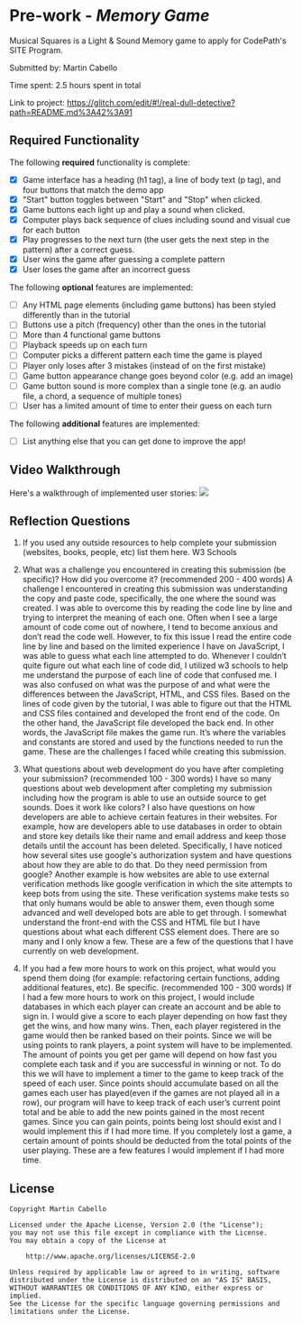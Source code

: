 # Pre-work - *Memory Game*

Musical Squares is a Light & Sound Memory game to apply for CodePath's SITE Program. 

Submitted by: Martin Cabello

Time spent: 2.5 hours spent in total

Link to project: https://glitch.com/edit/#!/real-dull-detective?path=README.md%3A42%3A91

## Required Functionality

The following **required** functionality is complete:

* [X] Game interface has a heading (h1 tag), a line of body text (p tag), and four buttons that match the demo app
* [X] "Start" button toggles between "Start" and "Stop" when clicked. 
* [X] Game buttons each light up and play a sound when clicked. 
* [X] Computer plays back sequence of clues including sound and visual cue for each button
* [X] Play progresses to the next turn (the user gets the next step in the pattern) after a correct guess. 
* [X] User wins the game after guessing a complete pattern
* [X] User loses the game after an incorrect guess

The following **optional** features are implemented:

* [ ] Any HTML page elements (including game buttons) has been styled differently than in the tutorial
* [ ] Buttons use a pitch (frequency) other than the ones in the tutorial
* [ ] More than 4 functional game buttons
* [ ] Playback speeds up on each turn
* [ ] Computer picks a different pattern each time the game is played
* [ ] Player only loses after 3 mistakes (instead of on the first mistake)
* [ ] Game button appearance change goes beyond color (e.g. add an image)
* [ ] Game button sound is more complex than a single tone (e.g. an audio file, a chord, a sequence of multiple tones)
* [ ] User has a limited amount of time to enter their guess on each turn

The following **additional** features are implemented:

- [ ] List anything else that you can get done to improve the app!

## Video Walkthrough

Here's a walkthrough of implemented user stories:
![](https://cdn.glitch.com/e2542eaf-0cd4-43bd-b799-3f24de7756cf%2Fvideo.gif?v=1616440094032)


## Reflection Questions
1. If you used any outside resources to help complete your submission (websites, books, people, etc) list them here. 
  W3 Schools

2. What was a challenge you encountered in creating this submission (be specific)? How did you overcome it? (recommended 200 - 400 words) 
  A challenge I encountered in creating this submission was understanding the copy and paste code, specifically, the one where the sound was created. I was able to overcome this by reading the code line by line and trying to interpret the meaning of each one. Often when I see a large amount of code come out of nowhere, I tend to become anxious and don’t read the code well. However, to fix this issue I read the entire code line by line and based on the limited experience I have on JavaScript, I was able to guess what each line attempted to do. Whenever I couldn’t quite figure out what each line of code did, I utilized w3 schools to help me understand the purpose of each line of code that confused me. I was also confused on what was the purpose of and what were the differences between the JavaScript, HTML, and CSS files. Based on the lines of code given by the tutorial, I was able to figure out that the HTML and CSS files contained and developed the front end of the code. On the other hand, the JavaScript file developed the back end. In other words, the JavaScript file makes the game run. It’s where the variables and constants are stored and used by the functions needed to run the game. These are the challenges I faced while creating this submission.

3. What questions about web development do you have after completing your submission? (recommended 100 - 300 words) 
  I have so many questions about web development after completing my submission including how the program is able to use an outside source to get sounds. Does it work like colors? I also have questions on how developers are able to achieve certain features in their websites. For example, how are developers able to use databases in order to obtain and store key details like their name and email address and keep those details until the account has been deleted. Specifically, I have noticed how several sites use google's authorization system and have questions about how they are able to do that. Do they need permission from google? Another example is how websites are able to use external verification methods like google verification in which the site attempts to keep bots from using the site. These verification systems make tests so that only humans would be able to answer them, even though some advanced and well developed bots are able to get through. I somewhat understand the front-end with the CSS and HTML file but I have questions about what each different CSS element does. There are so many and I only know a few. These are a few of the questions that I have currently on web development.

4. If you had a few more hours to work on this project, what would you spend them doing (for example: refactoring certain functions, adding additional features, etc). Be specific. (recommended 100 - 300 words) 
  If I had a few more hours to work on this project, I would include databases in which each player can create an account and be able to sign in. I would give a score to each player depending on how fast they get the wins, and how many wins. Then, each player registered in the game would then be ranked based on their points. Since we will be using points to rank players, a point system will have to be implemented. The amount of points you get per game will depend on how fast you complete each task and if you are successful in winning or not. To do this we will have to implement a timer to the game to keep track of the speed of each user. Since points should accumulate based on all the games each user has played(even if the games are not played all in a row), our program will have to keep track of each user’s current point total and be able to add the new points gained in the most recent games. Since you can gain points, points being lost should exist and I would implement this if I had more time. If you completely lost a game, a certain amount of points should be deducted from the total points of the user playing. These are a few features I would implement if I had more time.



## License

    Copyright Martin Cabello

    Licensed under the Apache License, Version 2.0 (the "License");
    you may not use this file except in compliance with the License.
    You may obtain a copy of the License at

        http://www.apache.org/licenses/LICENSE-2.0

    Unless required by applicable law or agreed to in writing, software
    distributed under the License is distributed on an "AS IS" BASIS,
    WITHOUT WARRANTIES OR CONDITIONS OF ANY KIND, either express or implied.
    See the License for the specific language governing permissions and
    limitations under the License.